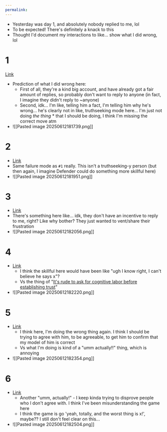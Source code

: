```yaml
---
permalink: 
---
```


- Yesterday was day 1, and absolutely nobody replied to me, lol
- To be expected! There's definitely a knack to this
- Thought I'd document my interactions to like... show what I did wrong, lol
# 1 
[Link](https://x.com/JayVTheGreat/status/1931767024671129994)
- Prediction of what I did wrong here: 
	- First of all, they're a kind big account, and have already got a fair amount of replies, so probably don't want to reply to anyone (in fact, I imagine they didn't reply to ~anyone)
	- Second, idk... I'm like, telling him a fact, I'm telling him why he's wrong... he's clearly not in like, truthseeking mode here... I'm just not doing *the thing* * that I should be doing, I think I'm missing the correct move atm
- ![[Pasted image 20250612181739.png]]
# 2 
- [Link](https://x.com/asc5455/status/1922417098203996273)
- Same failure mode as `#1` really. This isn't a truthseeking-y person (but then again, I imagine Defender could do something more skillful here)
- ![[Pasted image 20250612181951.png]]
# 3 
- [Link](https://x.com/1stclassclips/status/1929262687445295548)
- There's something here like... idk, they don't have an incentive to reply to me, right? Like why bother? They just wanted to vent/share their frustration
- ![[Pasted image 20250612182056.png]]
# 4 
- [Link](https://x.com/good_faith_q/status/1932812312437727655)
	- I think the skillful here would have been like "ugh I know right, I can't believe he says x"?
	- Vs the thing of "[It's rude to ask for cognitive labor before establishing trust](https://defenderofthebasic.substack.com/p/its-rude-to-ask-for-cognitive-labor)"
- ![[Pasted image 20250612182220.png]]
# 5 
- [Link](https://x.com/good_faith_q/status/1932815689141850228)
	- I think here, I'm doing the wrong thing again. I think I should be trying to agree with him, to be agreeable, to get him to confirm that my model of him is correct
	- Vs what I'm doing is kind of a "umm actually!!" thing, which is annoying
- ![[Pasted image 20250612182354.png]]
# 6
- [Link](https://x.com/good_faith_q/status/1932817498983874592)
	- Another "umm, actually!" - I keep kinda trying to disprove people who I don't agree with. I think I've been misunderstanding the game here
	- I think the game is go 'yeah, totally, and the worst thing is x!', maybe?? I still don't feel clear on this...
- ![[Pasted image 20250612182504.png]]